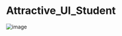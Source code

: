# Attractive_UI_Student

![image](https://user-images.githubusercontent.com/114800813/222510488-3e01f954-2ff0-49c7-a5f7-cd1984992439.png)





